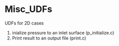 # Misc_UDFs
UDFs for 2D cases

1) inialize pressure to an inlet surface (p_initialize.c)
2) Print result to an output file (print.c)
